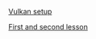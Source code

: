 [Vulkan setup](src/Vulkan%20setup.md) 

[First and second lesson](src/First%20and%20second%20lesson.md) 

